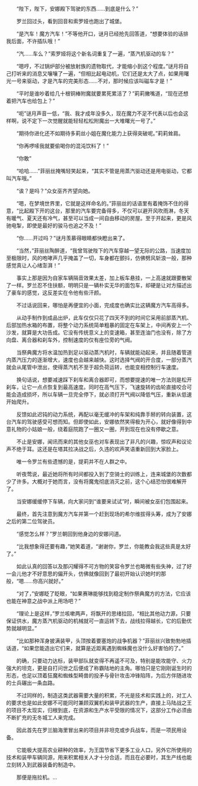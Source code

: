 　　“陛下，陛下，安娜殿下驾驶的东西……到底是什么？”

　　罗兰回过头，看到回音和索罗娅也跑出了城堡。

　　“是汽车！魔方汽车！”不等他开口，谜月已经抢先回答道，“想要体验的话排我后面，不许插队哦！”

　　“汽……车么？”索罗娅将这个新名词重复了一遍，“蒸汽机驱动的车？”

　　“嗯哼，不过锅炉部分被放射族的遗物取代，才能缩小到这个程度。”谜月将自己打听来的消息又嚷嚷了一遍，“但相比起电动机，它们还是太大了点，如果用曙光一号来驱动，才是汽车的完美形态……不对，那时候应该叫磁车才是！”

　　“平时是谁吵着给几十根铜棒附魔就要累死累活了？”莉莉撇嘴道，“现在还想着把汽车也给包上？”

　　“呃”谜月声音一低，“我、我才成年没多久，现在魔力不足不代表以后也会这样啊，说不定下一次觉醒就能轻轻松松附魔出一大堆曙光一号了。”

　　“期待你进化还不如期待多莉丝小姐在魔化能力上获得突破呢。”莉莉耸肩。

　　“你再啰嗦我就要偷喝你的混沌饮料了！”

　　“你敢”

　　“哈哈……”菲丽丝掩嘴轻笑起来，“其实不管是用蒸汽驱动还是用电驱动，它都叫汽车哦。”

　　“诶？是吗？”众女巫齐齐望向她。

　　“嗯，在梦境世界里，它就是这样命名的。”菲丽丝的话语里有着掩饰不住的得意，“比起殿下开的这台，那里的汽车要完备得多，不仅可以避开风吹雨淋，冬天有暖气、夏天还有冷气，甚至可以当成一间自由移动的房屋。至于开起来，更是风驰电掣，即使是最好的骏马也追之不及！”

　　“你……开过吗？”谜月羡慕得眼睛都快瞪出来了。

　　“当然，”菲丽丝陶醉道，“我曾驾驶陛下的汽车穿越一望无际的公路，当速度加至极限时，风的咆哮声几乎掩盖了一切，车身都在颤抖，仿佛劈风斩浪一般，那种感觉真让人心绪澎湃！”

　　事实上那是因为自家车辆隔音效果太差，加上板车悬挂，一上高速就跟要散架了一样。罗兰忍不住扶额，明明只是一辆朴实无华的面包车，却硬是让对方描述出了豪车的感觉，这反差实在令他有些汗颜。

　　不过话说回来，哪怕是再便宜的小面，完成度也确实比这辆魔方汽车高得多。

　　从动手制作到成品出炉，此车仅仅只花了四天不到的时间它采用前部蒸汽机、后部加热水箱的布置，将整个动力系统简单粗暴的固定在车架上，中间再安上一个沙发，就算是大功告成。它没有传统意义上的变速箱，甚至连油门也没有，除了方向盘、离合器和刹车外，控制速度的仅有座位旁的气阀。

　　当祭典魔方将水温加热到足以驱动蒸汽机时，车辆就能动起来，并且随着管道内蒸汽压力的逐渐增大，速度也会越来越快。这时选择气阀的开合度，一部分蒸汽就会从尾管中泄出，使得蒸汽机不至于超负荷运转，也能变相控制行车速度。

　　换句话说，想要减速踩下刹车和离合器即可，而想要提速的唯一方法则是松开刹车，让它一点点恢复到最高速度。同时在高气压下，飞速旋转的齿轮直接咬合可能会造成损坏，所以车辆一旦完全停下，就必须打开气阀以降低气压，重新从低速开始爬升。

　　反馈如此迟钝的动力系统，再配以毫无缓冲的车架和纯靠手掰的转向装置，这台汽车的驾驶感受可想而知。但即使如此，安娜依然笑得极为开心，就好像得到中意礼物的小姑娘一般，绕着庭院跑了一圈又一圈，开到现在也没有停歇之意。

　　不止是安娜，闻讯而来的其他女巫也对车表现出了非凡的兴趣，惊叹声和议论声不绝于耳。这还是在塔其拉决战之后，久违的欢声笑语重新回到大家脸上。

　　唯一令罗兰有些遗憾的是，提莉并不在人群之中。

　　听夜莺说，最近她将所有时间都投入到了空骑士的训练上，连来城堡的次数都少了许多。大概对于她而言，没有将魔鬼彻底消灭之前，这个心结恐怕很难解开了。

　　当安娜缓缓停下车辆，向大家问到“谁要来试试”时，瞬间被女巫们包围起来。

　　最终，首先注意到魔方汽车并第一个赶到现场的希尔维拔得头筹，成为了安娜之后的第二位驾驶员。

　　“感觉怎么样？”罗兰朝回到他身边的安娜问道。

　　“比我想象得还要有趣，”她笑着道，“谢谢你，罗兰，你能教会我这些真是太好了。”

　　如此认真的回答以及那闪耀得不可方物的笑容令罗兰也略微有些失神，过了好一会儿他才不好意思的偏开头，仿佛就像回到了最初开始认识她时的那般，“嗯……你高兴就好。”

　　“对了，”安娜眨了眨眼，“如果赛琳能够找到稳定制作祭典魔方的方法，它应该也能在神意之战中派上用场吧？”

　　“理论上是这样，”罗兰咳嗽两声，将飘开的思绪拉回，“相比其他动力源，只要保证供水，魔方蒸汽机驱动的机械就可一直运转下去，战线拉得越长，它的后勤优势就越明显。”

　　“比如那种浑身披满装甲，头顶按着要塞炮的战争机器？”菲丽丝兴致勃勃地插话道，“如果您能造出它们来，就算是近距离遇到蜘蛛魔也没什么好害怕的了。”

　　的确，只要动力达标，装甲部队就变得不再遥不可及，特别是能攻能守、火力强大的坦克，更是自打问世之后便成了称霸陆地的主角。哪怕只是它刚刚诞生时的形态，也足以顶着狂魔和蜘蛛型畸兽的投矛与骨针攻击冲锋陷阵，为后方伴随进攻的士兵碾出一条血路。

　　不过同样的，制造这类武器需要大量的积累，不光是技术和实践上的，对工人的要求也是如此安娜不可能同时兼顾双翼机和装甲武器的生产，直接上马陆战之王的项目不太现实，归根到底，在资源和生产水平受限的情况下，这部分工作必须由不断扩充的无冬城工人来完成。

　　因此首先在罗兰脑海里冒出来的项目并非坦克或步兵战车，而是一项民用设备。

　　它能极大提高农业耕种的效率，为王国节省下更多工业人口，另外它所使用的技术和装甲车辆同源，用来积累相关人才十分合适，而且在必要时，其生产线也能立刻转入到武器装备的制造中。

　　那便是拖拉机。...
